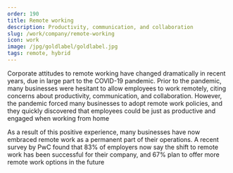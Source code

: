 ```yaml
---
order: 190
title: Remote working
description: Productivity, communication, and collaboration
slug: /work/company/remote-working
icon: work
image: /jpg/goldlabel/goldlabel.jpg
tags: remote, hybrid
---
```


Corporate attitudes to remote working have changed dramatically in recent years, due in large part to the COVID-19 pandemic. Prior to the pandemic, many businesses were hesitant to allow employees to work remotely, citing concerns about productivity, communication, and collaboration. However, the pandemic forced many businesses to adopt remote work policies, and they quickly discovered that employees could be just as productive and engaged when working from home

As a result of this positive experience, many businesses have now embraced remote work as a permanent part of their operations. A recent survey by PwC found that 83% of employers now say the shift to remote work has been successful for their company, and 67% plan to offer more remote work options in the future
